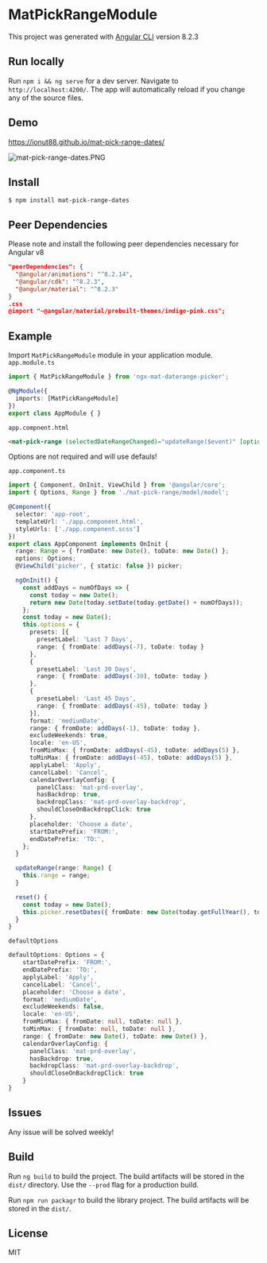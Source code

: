# MatPickRangeModule

This project was generated with [Angular CLI](https://github.com/angular/angular-cli) version 8.2.3

## Run locally

Run `npm i && ng serve` for a dev server. Navigate to `http://localhost:4200/`. The app will automatically reload if you change any of the source files.

## Demo

https://ionut88.github.io/mat-pick-range-dates/

![mat-pick-range-dates.PNG](https://raw.githubusercontent.com/ionut88/mat-pick-range-dates/master/src/assets/img/mat-pick-range-dates.PNG)


## Install

```
$ npm install mat-pick-range-dates

```

## Peer Dependencies

Please note and install the following peer dependencies necessary for Angular v8

```json
"peerDependencies": {
  "@angular/animations": "^8.2.14",
  "@angular/cdk": "^8.2.3",
  "@angular/material": "^8.2.3"
}
.css
@import "~@angular/material/prebuilt-themes/indigo-pink.css";

```

## Example

Import `MatPickRangeModule` module in your application module.
`app.module.ts`
```typescript
import { MatPickRangeModule } from 'ngx-mat-daterange-picker';

@NgModule({
  imports: [MatPickRangeModule]
})
export class AppModule { }
```

`app.compnent.html`
```html
<mat-pick-range (selectedDateRangeChanged)="updateRange($event)" [options]="options" #picker></mat-pick-range>
```

Options are not required and will use defauls!

`app.component.ts`
```typescript
import { Component, OnInit, ViewChild } from '@angular/core';
import { Options, Range } from './mat-pick-range/model/model';

@Component({
  selector: 'app-root',
  templateUrl: './app.component.html',
  styleUrls: ['./app.component.scss']
})
export class AppComponent implements OnInit {
  range: Range = { fromDate: new Date(), toDate: new Date() };
  options: Options;
  @ViewChild('picker', { static: false }) picker;

  ngOnInit() {
    const addDays = numOfDays => {
      const today = new Date();
      return new Date(today.setDate(today.getDate() + numOfDays));
    };
    const today = new Date();
    this.options = {
      presets: [{
        presetLabel: 'Last 7 Days',
        range: { fromDate: addDays(-7), toDate: today }
      },
      {
        presetLabel: 'Last 30 Days',
        range: { fromDate: addDays(-30), toDate: today }
      },
      {
        presetLabel: 'Last 45 Days',
        range: { fromDate: addDays(-45), toDate: today }
      }],
      format: 'mediumDate',
      range: { fromDate: addDays(-1), toDate: today },
      excludeWeekends: true,
      locale: 'en-US',
      fromMinMax: { fromDate: addDays(-45), toDate: addDays(5) },
      toMinMax: { fromDate: addDays(-45), toDate: addDays(5) },
      applyLabel: 'Apply',
      cancelLabel: 'Cancel',
      calendarOverlayConfig: {
        panelClass: 'mat-prd-overlay',
        hasBackdrop: true,
        backdropClass: 'mat-prd-overlay-backdrop',
        shouldCloseOnBackdropClick: true
      },
      placeholder: 'Choose a date',
      startDatePrefix: 'FROM:',
      endDatePrefix: 'TO:',
    };
  }

  updateRange(range: Range) {
    this.range = range;
  }

  reset() {
    const today = new Date();
    this.picker.resetDates({ fromDate: new Date(today.getFullYear(), today.getMonth(), today.getDate() - 1), toDate: today });
  }
}
```

`defaultOptions`
```typescript
defaultOptions: Options = {
    startDatePrefix: 'FROM:',
    endDatePrefix: 'TO:',
    applyLabel: 'Apply',
    cancelLabel: 'Cancel',
    placeholder: 'Choose a date',
    format: 'mediumDate',
    excludeWeekends: false,
    locale: 'en-US',
    fromMinMax: { fromDate: null, toDate: null },
    toMinMax: { fromDate: null, toDate: null },
    range: { fromDate: new Date(), toDate: new Date() },
    calendarOverlayConfig: {
      panelClass: 'mat-prd-overlay',
      hasBackdrop: true,
      backdropClass: 'mat-prd-overlay-backdrop',
      shouldCloseOnBackdropClick: true
    }
}
```

## Issues
Any issue will be solved weekly!

## Build

Run `ng build` to build the project. The build artifacts will be stored in the `dist/` directory. Use the `--prod` flag for a production build.

Run `npm run packagr` to build the library project. The build artifacts will be stored in the `dist/`. 


## License

MIT
